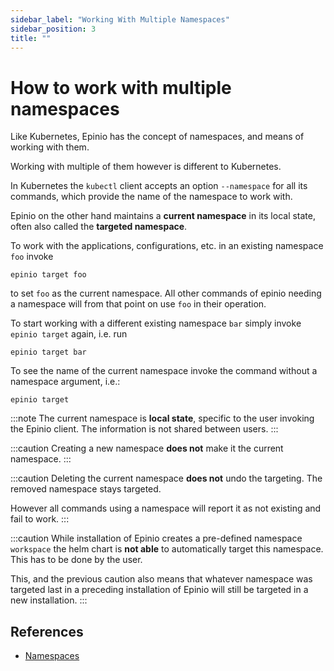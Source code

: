 ```yaml
---
sidebar_label: "Working With Multiple Namespaces"
sidebar_position: 3
title: ""
---
```


# How to work with multiple namespaces

Like Kubernetes, Epinio has the concept of namespaces, and means of working with them.

Working with multiple of them however is different to Kubernetes.

In Kubernetes the `kubectl` client accepts an option `--namespace` for all its commands,
which provide the name of the namespace to work with.

Epinio on the other hand maintains a __current namespace__ in its local state, often
also called the __targeted namespace__.

To work with the applications, configurations, etc. in an existing namespace `foo`
invoke

```
epinio target foo
```

to set `foo` as the current namespace. All other commands of epinio needing
a namespace will from that point on use `foo` in their operation.

To start working with a different existing namespace `bar` simply invoke
`epinio target` again, i.e. run

```
epinio target bar
```

To see the name of the current namespace invoke the command without a namespace
argument, i.e.:

```
epinio target
```

:::note
The current namespace is __local state__, specific to the user invoking the Epinio
client. The information is not shared between users.
:::

:::caution
Creating a new namespace __does not__ make it the current namespace.
:::

:::caution
Deleting the current namespace __does not__ undo the targeting.
The removed namespace stays targeted.

However all commands using a namespace will report it as not existing
and fail to work.
:::

:::caution
While installation of Epinio creates a pre-defined namespace `workspace` the helm chart
is __not able__ to automatically target this namespace. This has to be done by the user.

This, and the previous caution also means that whatever namespace was targeted last in
a preceding installation of Epinio will still be targeted in a new installation.
:::

## References

  - [Namespaces](../../references/namespaces.md)
